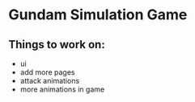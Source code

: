 # Gundam Simulation Game

## Things to work on:

- ui
- add more pages
- attack animations
- more animations in game

